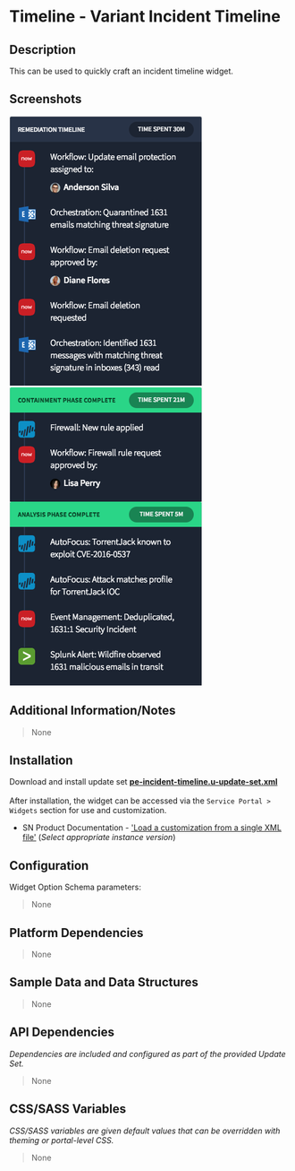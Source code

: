 # Timeline - Variant Incident Timeline

## Description

This can be used to quickly craft an incident timeline widget.

## Screenshots
![](../../images/pe-incident-timeline-1.png)
![](../../images/pe-incident-timeline-2.png)

## Additional Information/Notes
> None

## Installation
Download and install update set **[pe-incident-timeline.u-update-set.xml](pe-incident-timeline.u-update-set.xml)** <br/><br/>
After installation, the widget can be accessed via the `Service Portal > Widgets` section for use and customization.<br/>
* SN Product Documentation - ['Load a customization from a single XML file'](https://docs.servicenow.com/search?q=Load+a+customization+from+a+single+XML+file)   (<i>Select appropriate instance version</i>)

## Configuration
Widget Option Schema parameters:
> None

## Platform Dependencies
> None

## Sample Data and Data Structures
> None

## API Dependencies
<i>Dependencies are included and configured as part of the provided Update Set.</i>
> None

## CSS/SASS Variables
_CSS/SASS variables are given default values that can be overridden with theming or portal-level CSS._
> None
